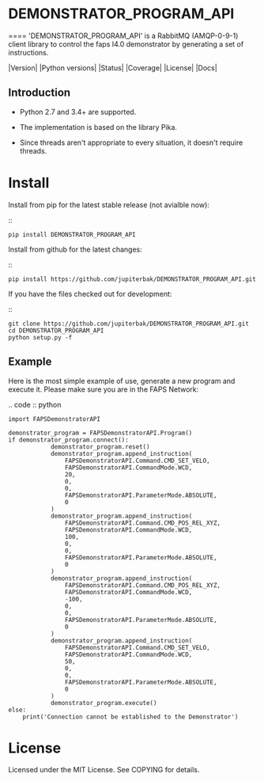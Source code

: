 # DEMONSTRATOR_PROGRAM_API
====
'DEMONSTRATOR_PROGRAM_API' is a RabbitMQ (AMQP-0-9-1) client library to control the faps I4.0 demonstrator by generating
 a set of instructions.

|Version| |Python versions| |Status| |Coverage| |License| |Docs|

Introduction
-------------
- Python 2.7 and 3.4+ are supported.

- The implementation is based on the library Pika.

- Since threads aren't appropriate to every situation, it doesn't
  require threads.

Install
=======

Install from pip for the latest stable release (not avialble now):

::

    pip install DEMONSTRATOR_PROGRAM_API

Install from github for the latest changes:

::

    pip install https://github.com/jupiterbak/DEMONSTRATOR_PROGRAM_API.git

If you have the files checked out for development:

::

    git clone https://github.com/jupiterbak/DEMONSTRATOR_PROGRAM_API.git
    cd DEMONSTRATOR_PROGRAM_API
    python setup.py -f

Example
-------
Here is the most simple example of use, generate a new program and execute it.
Please make sure you are in the FAPS Network:

.. code :: python

    import FAPSDemonstratorAPI
    
    demonstrator_program = FAPSDemonstratorAPI.Program()
    if demonstrator_program.connect():
                demonstrator_program.reset()
                demonstrator_program.append_instruction(
                    FAPSDemonstratorAPI.Command.CMD_SET_VELO,
                    FAPSDemonstratorAPI.CommandMode.WCD,
                    20,
                    0,
                    0,
                    FAPSDemonstratorAPI.ParameterMode.ABSOLUTE,
                    0
                )
                demonstrator_program.append_instruction(
                    FAPSDemonstratorAPI.Command.CMD_POS_REL_XYZ,
                    FAPSDemonstratorAPI.CommandMode.WCD,
                    100,
                    0,
                    0,
                    FAPSDemonstratorAPI.ParameterMode.ABSOLUTE,
                    0
                )
                demonstrator_program.append_instruction(
                    FAPSDemonstratorAPI.Command.CMD_POS_REL_XYZ,
                    FAPSDemonstratorAPI.CommandMode.WCD,
                    -100,
                    0,
                    0,
                    FAPSDemonstratorAPI.ParameterMode.ABSOLUTE,
                    0
                )
                demonstrator_program.append_instruction(
                    FAPSDemonstratorAPI.Command.CMD_SET_VELO,
                    FAPSDemonstratorAPI.CommandMode.WCD,
                    50,
                    0,
                    0,
                    FAPSDemonstratorAPI.ParameterMode.ABSOLUTE,
                    0
                )
                demonstrator_program.execute()
    else:
        print('Connection cannot be established to the Demonstrator')
    
License
=======
Licensed under the MIT License. See COPYING for details.

